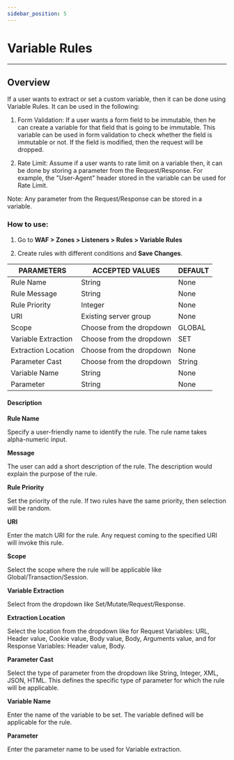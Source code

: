 ```yaml
---
sidebar_position: 5
---
```

# Variable Rules

---

## Overview

If a user wants to extract or set a custom variable, then it can be done using Variable Rules. It can be used in the following:

1. Form Validation: If a user wants a form field to be immutable, then he can create a variable for that field that is going to be immutable. This variable can be used in form validation to check whether the field is immutable or not. If the field is modified, then the request will be dropped.

2. Rate Limit: Assume if a user wants to rate limit on a variable then, it can be done by storing a parameter from the Request/Response. For example, the "User-Agent" header stored in the variable can be used for Rate Limit. 

Note: Any parameter from the Request/Response can be stored in a variable.

### How to use:

1. Go to **WAF > Zones > Listeners > Rules > Variable Rules**

2. Create rules with different conditions and **Save Changes**.

| PARAMETERS          | ACCEPTED VALUES          | DEFAULT |
|---------------------|--------------------------|---------|
| Rule Name           | String                   | None    |
| Rule Message        | String                   | None    |
| Rule Priority       | Integer                  | None    |
| URI                 | Existing server group    | None    |
| Scope               | Choose from the dropdown | GLOBAL  |
| Variable Extraction | Choose from the dropdown | SET     |
| Extraction Location | Choose from the dropdown | None    |
| Parameter Cast      | Choose from the dropdown | String  |
| Variable Name       | String                   | None    |
| Parameter           | String                   | None    |

#### Description

**Rule Name**

Specify a user-friendly name to identify the rule. The rule name takes alpha-numeric input.

**Message** 

The user can add a short description of the rule. The description would explain the purpose of the rule.

**Rule Priority** 

Set the priority of the rule. If two rules have the same priority, then selection will be random.

**URI** 

Enter the match URI for the rule. Any request coming to the specified URI will invoke this rule.   

**Scope** 

Select the scope where the rule will be applicable like Global/Transaction/Session. 

**Variable Extraction** 

Select from the dropdown like Set/Mutate/Request/Response.

**Extraction Location** 

Select the location from the dropdown like for Request Variables: URL, Header value, Cookie value, Body value, Body, Arguments value, and for Response Variables: Header value, Body.

**Parameter Cast** 

Select the type of parameter from the dropdown like String, Integer, XML, JSON, HTML. This defines the specific type of parameter for which the rule will be applicable.

**Variable Name** 

Enter the name of the variable to be set. The variable defined will be applicable for the rule.

**Parameter** 

Enter the parameter name to be used for Variable extraction.